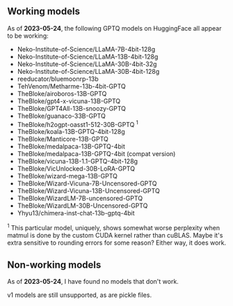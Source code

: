 ## Working models

As of **2023-05-24**, the following GPTQ models on HuggingFace all appear to be working:

- Neko-Institute-of-Science/LLaMA-7B-4bit-128g
- Neko-Institute-of-Science/LLaMA-13B-4bit-128g
- Neko-Institute-of-Science/LLaMA-30B-4bit-32g
- Neko-Institute-of-Science/LLaMA-30B-4bit-128g
- reeducator/bluemoonrp-13b
- TehVenom/Metharme-13b-4bit-GPTQ
- TheBloke/airoboros-13B-GPTQ
- TheBloke/gpt4-x-vicuna-13B-GPTQ
- TheBloke/GPT4All-13B-snoozy-GPTQ
- TheBloke/guanaco-33B-GPTQ
- TheBloke/h2ogpt-oasst1-512-30B-GPTQ <sup>1</sup> 
- TheBloke/koala-13B-GPTQ-4bit-128g
- TheBloke/Manticore-13B-GPTQ
- TheBloke/medalpaca-13B-GPTQ-4bit
- TheBloke/medalpaca-13B-GPTQ-4bit (compat version)
- TheBloke/vicuna-13B-1.1-GPTQ-4bit-128g
- TheBloke/VicUnlocked-30B-LoRA-GPTQ
- TheBloke/wizard-mega-13B-GPTQ
- TheBloke/Wizard-Vicuna-7B-Uncensored-GPTQ
- TheBloke/Wizard-Vicuna-13B-Uncensored-GPTQ
- TheBloke/WizardLM-7B-uncensored-GPTQ
- TheBloke/WizardLM-30B-Uncensored-GPTQ
- Yhyu13/chimera-inst-chat-13b-gptq-4bit

<sup>1</sup> This particular model, uniquely, shows somewhat worse perplexity when matmul is done by the custom CUDA 
kernel rather than cuBLAS. Maybe it's extra sensitive to rounding errors for some reason? Either way, it does work.

## Non-working models

As of **2023-05-24**, I have found no models that don't work.

v1 models are still unsupported, as are pickle files.